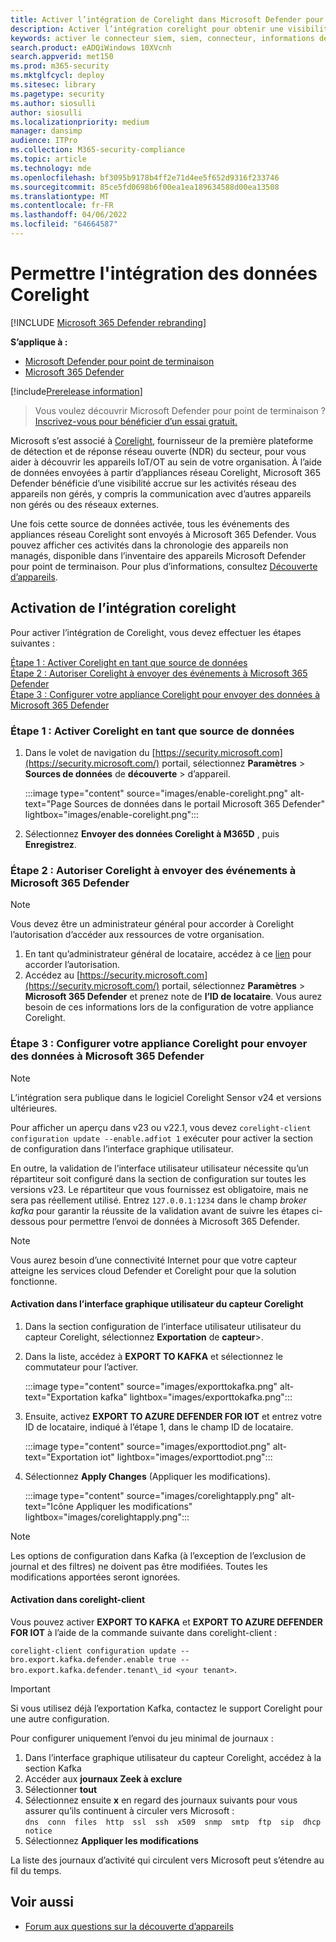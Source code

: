 ```yaml
---
title: Activer l’intégration de Corelight dans Microsoft Defender pour point de terminaison
description: Activer l’intégration corelight pour obtenir une visibilité axée sur les appareils IoT/OT dans les zones du réseau où MDE n’est pas déployé
keywords: activer le connecteur siem, siem, connecteur, informations de sécurité et événements
search.product: eADQiWindows 10XVcnh
search.appverid: met150
ms.prod: m365-security
ms.mktglfcycl: deploy
ms.sitesec: library
ms.pagetype: security
ms.author: siosulli
author: siosulli
ms.localizationpriority: medium
manager: dansimp
audience: ITPro
ms.collection: M365-security-compliance
ms.topic: article
ms.technology: mde
ms.openlocfilehash: bf3095b9178b4ff2e71d4ee5f652d9316f233746
ms.sourcegitcommit: 85ce5fd0698b6f00ea1ea189634588d00ea13508
ms.translationtype: MT
ms.contentlocale: fr-FR
ms.lasthandoff: 04/06/2022
ms.locfileid: "64664587"
---
```

# <a name="enable-corelight-data-integration"></a>Permettre l'intégration des données Corelight

[!INCLUDE [Microsoft 365 Defender rebranding](../../includes/microsoft-defender.md)]

**S’applique à :**

- [Microsoft Defender pour point de terminaison](https://go.microsoft.com/fwlink/?linkid=2154037)
- [Microsoft 365 Defender](https://go.microsoft.com/fwlink/?linkid=2118804)

[!include[Prerelease information](../../includes/prerelease.md)]

> Vous voulez découvrir Microsoft Defender pour point de terminaison ? [Inscrivez-vous pour bénéficier d’un essai gratuit.](https://signup.microsoft.com/create-account/signup?products=7f379fee-c4f9-4278-b0a1-e4c8c2fcdf7e&ru=https://aka.ms/MDEp2OpenTrial?ocid=docs-wdatp-enablesiem-abovefoldlink)

Microsoft s’est associé à [Corelight](https://corelight.com/integrations/iot-security), fournisseur de la première plateforme de détection et de réponse réseau ouverte (NDR) du secteur, pour vous aider à découvrir les appareils IoT/OT au sein de votre organisation. À l’aide de données envoyées à partir d’appliances réseau Corelight, Microsoft 365 Defender bénéficie d’une visibilité accrue sur les activités réseau des appareils non gérés, y compris la communication avec d’autres appareils non gérés ou des réseaux externes.

Une fois cette source de données activée, tous les événements des appliances réseau Corelight sont envoyés à Microsoft 365 Defender. Vous pouvez afficher ces activités dans la chronologie des appareils non managés, disponible dans l’inventaire des appareils Microsoft Defender pour point de terminaison. Pour plus d’informations, consultez [Découverte d’appareils](device-discovery.md).

## <a name="enabling-the-corelight-integration"></a>Activation de l’intégration corelight

Pour activer l’intégration de Corelight, vous devez effectuer les étapes suivantes :

[Étape 1 : Activer Corelight en tant que source de données](#step-1-turn-on-corelight-as-a-data-source)<br>
[Étape 2 : Autoriser Corelight à envoyer des événements à Microsoft 365 Defender](#step-2-provide-permission-for-corelight-to-send-events-to-microsoft-365-defender)<br>
[Étape 3 : Configurer votre appliance Corelight pour envoyer des données à Microsoft 365 Defender](#step-3-configure-your-corelight-appliance-to-send-data-to-microsoft-365-defender)

### <a name="step-1-turn-on-corelight-as-a-data-source"></a>Étape 1 : Activer Corelight en tant que source de données

1. Dans le volet de navigation du [https://security.microsoft.com](https://security.microsoft.com/) portail, sélectionnez **Paramètres** \> **Sources de données** de **découverte** \> d’appareil.

   :::image type="content" source="images/enable-corelight.png" alt-text="Page Sources de données dans le portail Microsoft 365 Defender" lightbox="images/enable-corelight.png":::

2. Sélectionnez **Envoyer des données Corelight à M365D** , puis **Enregistrez**.

### <a name="step-2-provide-permission-for-corelight-to-send-events-to-microsoft-365-defender"></a>Étape 2 : Autoriser Corelight à envoyer des événements à Microsoft 365 Defender

> [!NOTE]
> Vous devez être un administrateur général pour accorder à Corelight l’autorisation d’accéder aux ressources de votre organisation.

1. En tant qu’administrateur général de locataire, accédez à ce [lien](<https://login.microsoftonline.com/common/oauth2/authorize?prompt=consent&client_id=d8be544e-9d1a-4825-a5cb-fb447457f692&response_type=code&sso_reload=true>) pour accorder l’autorisation.
2. Accédez au [https://security.microsoft.com](https://security.microsoft.com/) portail, sélectionnez **Paramètres** \> **Microsoft 365 Defender** et prenez note de **l’ID de locataire**. Vous aurez besoin de ces informations lors de la configuration de votre appliance Corelight.

### <a name="step-3-configure-your-corelight-appliance-to-send-data-to-microsoft-365-defender"></a>Étape 3 : Configurer votre appliance Corelight pour envoyer des données à Microsoft 365 Defender

> [!NOTE]
>  L’intégration sera publique dans le logiciel Corelight Sensor v24 et versions ultérieures. 

Pour afficher un aperçu dans v23 ou v22.1, vous devez `corelight-client configuration update --enable.adfiot 1` exécuter pour activer la section de configuration dans l’interface graphique utilisateur.

En outre, la validation de l’interface utilisateur utilisateur nécessite qu’un répartiteur soit configuré dans la section de configuration sur toutes les versions v23.  Le répartiteur que vous fournissez est obligatoire, mais ne sera pas réellement utilisé. Entrez `127.0.0.1:1234` dans le champ _broker kafka_ pour garantir la réussite de la validation avant de suivre les étapes ci-dessous pour permettre l’envoi de données à Microsoft 365 Defender.

> [!NOTE]
> Vous aurez besoin d’une connectivité Internet pour que votre capteur atteigne les services cloud Defender et Corelight pour que la solution fonctionne.

#### <a name="enabling-in-the-corelight-sensor-gui"></a>Activation dans l’interface graphique utilisateur du capteur Corelight

1. Dans la section configuration de l’interface utilisateur utilisateur du capteur Corelight, sélectionnez **Exportation** de **capteur**\>.
2. Dans la liste, accédez à **EXPORT TO KAFKA** et sélectionnez le commutateur pour l’activer.

   :::image type="content" source="images/exporttokafka.png" alt-text="Exportation kafka" lightbox="images/exporttokafka.png":::

3. Ensuite, activez **EXPORT TO AZURE DEFENDER FOR IOT** et entrez votre ID de locataire, indiqué à l’étape 1, dans le champ ID de locataire.

   :::image type="content" source="images/exporttodiot.png" alt-text="Exportation iot" lightbox="images/exporttodiot.png":::

4. Sélectionnez **Apply Changes** (Appliquer les modifications).

   :::image type="content" source="images/corelightapply.png" alt-text="Icône Appliquer les modifications" lightbox="images/corelightapply.png":::

> [!NOTE]
> Les options de configuration dans Kafka (à l’exception de l’exclusion de journal et des filtres) ne doivent pas être modifiées. Toutes les modifications apportées seront ignorées.

#### <a name="enabling-in-the-corelight-client"></a>Activation dans corelight-client

Vous pouvez activer **EXPORT TO KAFKA** et **EXPORT TO AZURE DEFENDER FOR IOT** à l’aide de la commande suivante dans corelight-client :

`corelight-client configuration update --bro.export.kafka.defender.enable true --bro.export.kafka.defender.tenant\_id <your tenant>`.

> [!IMPORTANT]
> Si vous utilisez déjà l’exportation Kafka, contactez le support Corelight pour une autre configuration.

Pour configurer uniquement l’envoi du jeu minimal de journaux :

1. Dans l’interface graphique utilisateur du capteur Corelight, accédez à la section Kafka
2. Accéder aux **journaux Zeek à exclure**
3. Sélectionner **tout**
4. Sélectionnez ensuite **x** en regard des journaux suivants pour vous assurer qu’ils continuent à circuler vers Microsoft :  
    `dns  conn  files  http  ssl  ssh  x509  snmp  smtp  ftp  sip  dhcp  notice`
5. Sélectionnez **Appliquer les modifications**

La liste des journaux d’activité qui circulent vers Microsoft peut s’étendre au fil du temps.

## <a name="see-also"></a>Voir aussi

- [Forum aux questions sur la découverte d’appareils](device-discovery-faq.md)
